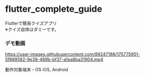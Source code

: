 # flutter_complete_guide

Flutterで簡易クイズアプリ</br>
※クイズ自体はダミーです。

### デモ動画
 

https://user-images.githubusercontent.com/89247188/175775951-5f889582-9e38-489b-bf37-a1ea8ba31904.mp4

動作対象端末・OS
iOS, Android
